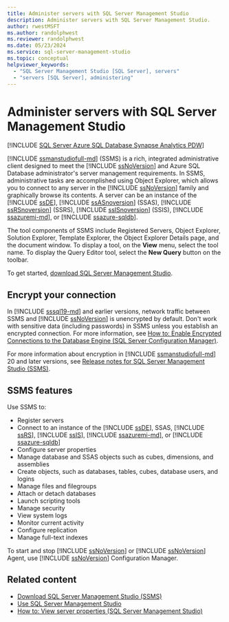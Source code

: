 ```yaml
---
title: Administer servers with SQL Server Management Studio
description: Administer servers with SQL Server Management Studio.
author: rwestMSFT
ms.author: randolphwest
ms.reviewer: randolphwest
ms.date: 05/23/2024
ms.service: sql-server-management-studio
ms.topic: conceptual
helpviewer_keywords:
  - "SQL Server Management Studio [SQL Server], servers"
  - "servers [SQL Server], administering"
---
```


# Administer servers with SQL Server Management Studio

[!INCLUDE [SQL Server Azure SQL Database Synapse Analytics PDW](includes/applies-to-version/sql-asdb-asdbmi-asa-pdw.md)]

[!INCLUDE [ssmanstudiofull-md](includes/ssmanstudiofull-md.md)] (SSMS) is a rich, integrated administrative client designed to meet the [!INCLUDE [ssNoVersion](includes/ssnoversion-md.md)] and Azure SQL Database administrator's server management requirements. In SSMS, administrative tasks are accomplished using Object Explorer, which allows you to connect to any server in the [!INCLUDE [ssNoVersion](includes/ssnoversion-md.md)] family and graphically browse its contents. A server can be an instance of the [!INCLUDE [ssDE](includes/ssde-md.md)], [!INCLUDE [ssASnoversion](includes/ssasnoversion-md.md)] (SSAS), [!INCLUDE [ssRSnoversion](includes/ssrsnoversion-md.md)] (SSRS), [!INCLUDE [ssISnoversion](includes/ssisnoversion-md.md)] (SSIS), [!INCLUDE [ssazuremi-md](includes/ssazuremi-md.md)], or [!INCLUDE [ssazure-sqldb](includes/ssazure-sqldb.md)].

The tool components of SSMS include Registered Servers, Object Explorer, Solution Explorer, Template Explorer, the Object Explorer Details page, and the document window. To display a tool, on the **View** menu, select the tool name. To display the Query Editor tool, select the **New Query** button on the toolbar.

To get started, [download SQL Server Management Studio](download-sql-server-management-studio-ssms.md).

## Encrypt your connection

In [!INCLUDE [sssql19-md](includes/sssql19-md.md)] and earlier versions, network traffic between SSMS and [!INCLUDE [ssNoVersion](includes/ssnoversion-md.md)] is unencrypted by default. Don't work with sensitive data (including passwords) in SSMS unless you establish an encrypted connection. For more information, see [How to: Enable Encrypted Connections to the Database Engine (SQL Server Configuration Manager)](/sql/database-engine/configure-windows/configure-sql-server-encryption).

For more information about encryption in [!INCLUDE [ssmanstudiofull-md](includes/ssmanstudiofull-md.md)] 20 and later versions, see [Release notes for SQL Server Management Studio (SSMS)](release-notes-ssms.md).

## SSMS features

Use SSMS to:

- Register servers
- Connect to an instance of the [!INCLUDE [ssDE](includes/ssde-md.md)], SSAS, [!INCLUDE [ssRS](includes/ssrs.md)], [!INCLUDE [ssIS](includes/ssis-md.md)], [!INCLUDE [ssazuremi-md](includes/ssazuremi-md.md)], or [!INCLUDE [ssazure-sqldb](includes/ssazure-sqldb.md)]
- Configure server properties
- Manage database and SSAS objects such as cubes, dimensions, and assemblies
- Create objects, such as databases, tables, cubes, database users, and logins
- Manage files and filegroups
- Attach or detach databases
- Launch scripting tools
- Manage security
- View system logs
- Monitor current activity
- Configure replication
- Manage full-text indexes

To start and stop [!INCLUDE [ssNoVersion](includes/ssnoversion-md.md)] or [!INCLUDE [ssNoVersion](includes/ssnoversion-md.md)] Agent, use [!INCLUDE [ssNoVersion](includes/ssnoversion-md.md)] Configuration Manager.

## Related content

- [Download SQL Server Management Studio (SSMS)](download-sql-server-management-studio-ssms.md)
- [Use SQL Server Management Studio](sql-server-management-studio-ssms.md)
- [How to: View server properties (SQL Server Management Studio)](/sql/database-engine/configure-windows/view-or-change-server-properties-sql-server)
